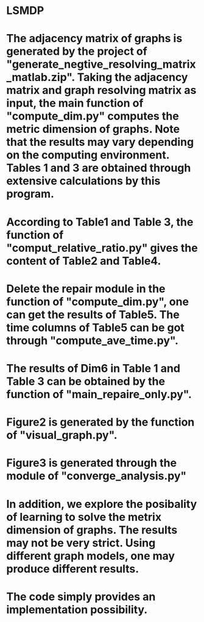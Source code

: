# LSMDP
# The adjacency matrix of graphs is generated by the project of "generate_negtive_resolving_matrix_matlab.zip". Taking the adjacency matrix and graph resolving matrix as input, the main function of "compute_dim.py" computes the metric dimension of graphs. Note that the results may vary depending on the computing environment. Tables 1 and 3 are obtained through extensive calculations by this program.
# According to Table1 and Table 3, the function of "comput_relative_ratio.py" gives the content of Table2 and Table4.
# Delete the repair module in the function of "compute_dim.py", one can get the results of Table5. The time columns of Table5 can be got through "compute_ave_time.py".
# The results of Dim6 in Table 1 and Table 3 can be obtained by the function of "main_repaire_only.py".
# Figure2 is generated by the function of "visual_graph.py".
# Figure3 is generated through the module of "converge_analysis.py"
# In addition, we explore the posibality of learning to solve the metrix dimension of graphs. The results may not be very strict. Using different graph models, one may produce different results.
# The code simply provides an implementation possibility.
